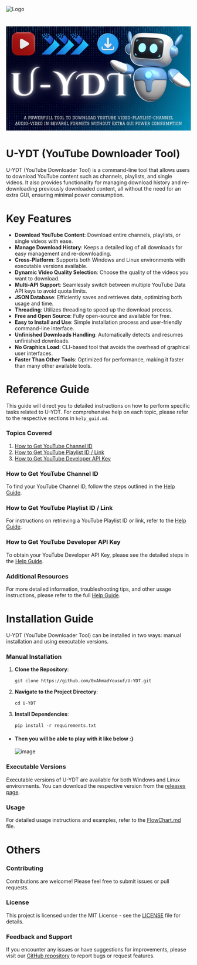 ![Logo]([./img/V2Mp3_Logo.png](https://raw.githubusercontent.com/0xAhmadYousuf/DB/main/UYDT_BANNER.jpg))

<h1 align="center">
  <img src="https://raw.githubusercontent.com/0xAhmadYousuf/DB/main/UYDT_BANNER.jpg">
</h1>







# U-YDT (YouTube Downloader Tool)

U-YDT (YouTube Downloader Tool) is a command-line tool that allows users to download YouTube content such as channels, playlists, and single videos. It also provides functionality for managing download history and re-downloading previously downloaded content, all without the need for an extra GUI, ensuring minimal power consumption.

# Key Features

- **Download YouTube Content**: Download entire channels, playlists, or single videos with ease.
- **Manage Download History**: Keeps a detailed log of all downloads for easy management and re-downloading.
- **Cross-Platform**: Supports both Windows and Linux environments with executable versions available.
- **Dynamic Video Quality Selection**: Choose the quality of the videos you want to download.
- **Multi-API Support**: Seamlessly switch between multiple YouTube Data API keys to avoid quota limits.
- **JSON Database**: Efficiently saves and retrieves data, optimizing both usage and time.
- **Threading**: Utilizes threading to speed up the download process.
- **Free and Open Source**: Fully open-source and available for free.
- **Easy to Install and Use**: Simple installation process and user-friendly command-line interface.
- **Unfinished Downloads Handling**: Automatically detects and resumes unfinished downloads.
- **No Graphics Load**: CLI-based tool that avoids the overhead of graphical user interfaces.
- **Faster Than Other Tools**: Optimized for performance, making it faster than many other available tools.


# Reference Guide

This guide will direct you to detailed instructions on how to perform specific tasks related to U-YDT. For comprehensive help on each topic, please refer to the respective sections in `help_guid.md`.

### Topics Covered

1. [How to Get YouTube Channel ID](#how-to-get-youtube-channel-id)
2. [How to Get YouTube Playlist ID / Link](#how-to-get-youtube-playlist-id--link)
3. [How to Get YouTube Developer API Key](#how-to-get-youtube-developer-api-key)

### How to Get YouTube Channel ID

To find your YouTube Channel ID, follow the steps outlined in the [Help Guide](help_guid.md#how-to-get-youtube-channel-id).

### How to Get YouTube Playlist ID / Link

For instructions on retrieving a YouTube Playlist ID or link, refer to the [Help Guide](help_guid.md#how-to-get-youtube-playlist-id--link).

### How to Get YouTube Developer API Key

To obtain your YouTube Developer API Key, please see the detailed steps in the [Help Guide](help_guid.md#how-to-get-youtube-developer-api-key).

### Additional Resources

For more detailed information, troubleshooting tips, and other usage instructions, please refer to the full [Help Guide](help_guid.md).



# Installation Guide

U-YDT (YouTube Downloader Tool) can be installed in two ways: manual installation and using executable versions.

### Manual Installation

1. **Clone the Repository**: 
   ```
   git clone https://github.com/0xAhmadYousuf/U-YDT.git
   ```

2. **Navigate to the Project Directory**:
   ```
   cd U-YDT
   ```

3. **Install Dependencies**:
   ```
   pip install -r requirements.txt
   ```
- #### Then you will be able to play with it like below :}
  ![image](https://github.com/0xAhmadYousuf/U-YDT/assets/139548576/84ebb29c-fdd4-49b7-ae09-ef15e03d2e78)


### Executable Versions

Executable versions of U-YDT are available for both Windows and Linux environments. You can download the respective version from the [releases page](https://github.com/0xAhmadYousuf/U-YDT/releases).

### Usage

For detailed usage instructions and examples, refer to the [FlowChart.md](FlowChart.md) file.


# Others

### Contributing

Contributions are welcome! Please feel free to submit issues or pull requests.

### License

This project is licensed under the MIT License - see the [LICENSE](LICENSE) file for details.

### Feedback and Support

If you encounter any issues or have suggestions for improvements, please visit our [GitHub repository](https://github.com/0xAhmadYousuf/U-YDT) to report bugs or request features.
